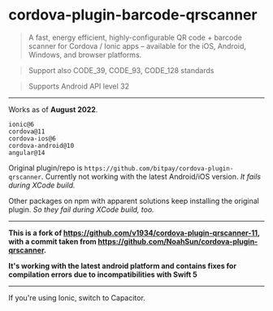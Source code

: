 # cordova-plugin-barcode-qrscanner

> A fast, energy efficient, highly-configurable QR code + barcode scanner for Cordova / Ionic apps – available for the iOS, Android, Windows, and browser platforms.

> Support also CODE_39, CODE_93, CODE_128 standards

> Supports Android API level 32
---

Works as of **August 2022**.

```
ionic@6
cordova@11
cordova-ios@6
cordova-android@10
angular@14
```

Original plugin/repo is `https://github.com/bitpay/cordova-plugin-qrscanner`. Currently not working with the latest Android/iOS version. _It fails during XCode build._

Other packages on npm with apparent solutions keep installing the original plugin. _So they fail during XCode build, too._

---

**This is a fork of https://github.com/v1934/cordova-plugin-qrscanner-11, with a commit taken from https://github.com/NoahSun/cordova-plugin-qrscanner.**

**It's working with the latest android platform and contains fixes for compilation errors due to incompatibilities with Swift 5**

---

If you're using Ionic, switch to Capacitor.
